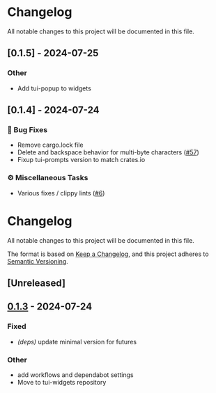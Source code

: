 # Changelog

All notable changes to this project will be documented in this file.

## [0.1.5] - 2024-07-25

### Other

- Add tui-popup to widgets

<!-- generated by git-cliff -->
## [0.1.4] - 2024-07-24

### 🐛 Bug Fixes

- Remove cargo.lock file
- Delete and backspace behavior for multi-byte characters ([#57](https://github.com/joshka/tui-widgets/pull/57))
- Fixup tui-prompts version to match crates.io

### ⚙️ Miscellaneous Tasks

- Various fixes / clippy lints ([#6](https://github.com/joshka/tui-widgets/pull/6))

<!-- generated by git-cliff -->
# Changelog
All notable changes to this project will be documented in this file.

The format is based on [Keep a Changelog](https://keepachangelog.com/en/1.0.0/),
and this project adheres to [Semantic Versioning](https://semver.org/spec/v2.0.0.html).

## [Unreleased]

## [0.1.3](https://github.com/joshka/tui-widgets/compare/tui-widgets-v0.1.2...tui-widgets-v0.1.3) - 2024-07-24

### Fixed
- *(deps)* update minimal version for futures

### Other
- add workflows and dependabot settings
- Move to tui-widgets repository
